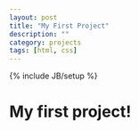 ```yaml
---
layout: post
title: "My First Project"
description: ""
category: projects
tags: [html, css]
---
```

{% include JB/setup %}
# My first project!